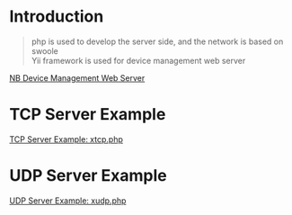 # Introduction
> php is used to develop the server side, and the network is based on swoole <br>
> Yii framework is used for device management web server<br>

[NB Device Management Web Server](http://iot.fishsemi.com/admin/public/login)

# TCP Server Example
[TCP Server Example: xtcp.php](./xtcp.php)<br>

# UDP Server Example
[UDP Server Example: xudp.php](./xudp.php)<br>

